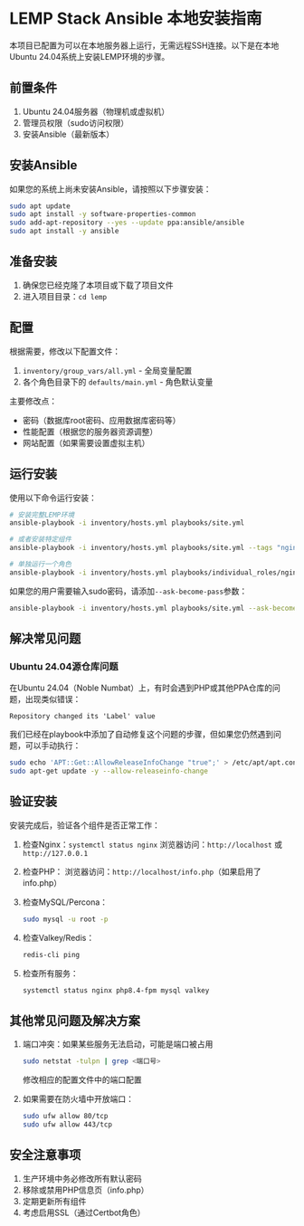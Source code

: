 # LEMP Stack Ansible 本地安装指南

本项目已配置为可以在本地服务器上运行，无需远程SSH连接。以下是在本地Ubuntu 24.04系统上安装LEMP环境的步骤。

## 前置条件

1. Ubuntu 24.04服务器（物理机或虚拟机）
2. 管理员权限（sudo访问权限）
3. 安装Ansible（最新版本）

## 安装Ansible

如果您的系统上尚未安装Ansible，请按照以下步骤安装：

```bash
sudo apt update
sudo apt install -y software-properties-common
sudo add-apt-repository --yes --update ppa:ansible/ansible
sudo apt install -y ansible
```

## 准备安装

1. 确保您已经克隆了本项目或下载了项目文件
2. 进入项目目录：`cd lemp`

## 配置

根据需要，修改以下配置文件：

1. `inventory/group_vars/all.yml` - 全局变量配置
2. 各个角色目录下的 `defaults/main.yml` - 角色默认变量

主要修改点：
- 密码（数据库root密码、应用数据库密码等）
- 性能配置（根据您的服务器资源调整）
- 网站配置（如果需要设置虚拟主机）

## 运行安装

使用以下命令运行安装：

```bash
# 安装完整LEMP环境
ansible-playbook -i inventory/hosts.yml playbooks/site.yml

# 或者安装特定组件
ansible-playbook -i inventory/hosts.yml playbooks/site.yml --tags "nginx,php,percona"

# 单独运行一个角色
ansible-playbook -i inventory/hosts.yml playbooks/individual_roles/nginx.yml
```

如果您的用户需要输入sudo密码，请添加`--ask-become-pass`参数：

```bash
ansible-playbook -i inventory/hosts.yml playbooks/site.yml --ask-become-pass
```

## 解决常见问题

### Ubuntu 24.04源仓库问题

在Ubuntu 24.04（Noble Numbat）上，有时会遇到PHP或其他PPA仓库的问题，出现类似错误：

```
Repository changed its 'Label' value
```

我们已经在playbook中添加了自动修复这个问题的步骤，但如果您仍然遇到问题，可以手动执行：

```bash
sudo echo 'APT::Get::AllowReleaseInfoChange "true";' > /etc/apt/apt.conf.d/99allow-release-info-change
sudo apt-get update -y --allow-releaseinfo-change
```

## 验证安装

安装完成后，验证各个组件是否正常工作：

1. 检查Nginx：`systemctl status nginx`
   浏览器访问：`http://localhost` 或 `http://127.0.0.1`

2. 检查PHP：
   浏览器访问：`http://localhost/info.php`（如果启用了info.php）

3. 检查MySQL/Percona：
   ```bash
   sudo mysql -u root -p
   ```

4. 检查Valkey/Redis：
   ```bash
   redis-cli ping
   ```

5. 检查所有服务：
   ```bash
   systemctl status nginx php8.4-fpm mysql valkey
   ```

## 其他常见问题及解决方案

1. 端口冲突：如果某些服务无法启动，可能是端口被占用
   ```bash
   sudo netstat -tulpn | grep <端口号>
   ```
   修改相应的配置文件中的端口配置

2. 如果需要在防火墙中开放端口：
   ```bash
   sudo ufw allow 80/tcp
   sudo ufw allow 443/tcp
   ```

## 安全注意事项

1. 生产环境中务必修改所有默认密码
2. 移除或禁用PHP信息页（info.php）
3. 定期更新所有组件
4. 考虑启用SSL（通过Certbot角色） 